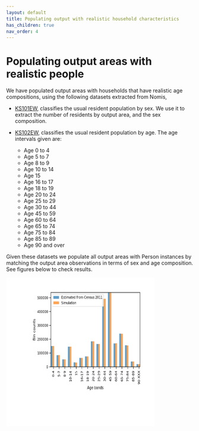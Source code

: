 ```yaml
---
layout: default
title: Populating output with realistic household characteristics
has_children: true
nav_order: 4
---
```


Populating output areas with realistic people
========
We have populated output areas with households that have realistic age compositions, using the following datasets extracted from Nomis,
- [KS101EW](https://www.nomisweb.co.uk/census/2011/ks101ew), classifies the usual resident population by sex. We use it to extract the number of residents by output area, and the sex composition.
- [KS102EW](https://www.nomisweb.co.uk/census/2011/ks102ew), classifies the usual resident population by age. The age intervals given are:


    + Age 0 to 4
    - Age 5 to 7
    - Age 8 to 9
    - Age 10 to 14
    - Age 15
    - Age 16 to 17
    - Age 18 to 19
    - Age 20 to 24
    - Age 25 to 29
    - Age 30 to 44
    - Age 45 to 59
    - Age 60 to 64
    - Age 65 to 74
    - Age 75 to 84
    - Age 85 to 89
    - Age 90 and over

Given these datasets we populate all output areas with Person instances by matching the output area observations in terms of sex and age composition. See figures below to check results.

<img src="images/ages_oa.png" alt="Kitten"
	title="Total number of residents in given age range" width="400" height="400" align="middle" />


